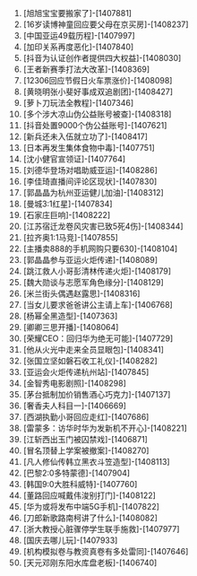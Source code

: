 
1. [旭旭宝宝要搬家了]-[1407881]
1. [16岁读博神童回应要父母在京买房]-[1408237]
1. [中国亚运49载历程]-[1407997]
1. [加印关系再度恶化]-[1407840]
1. [抖音为认证创作者提供四大权益]-[1408030]
1. [王者新赛季打法大改革]-[1408369]
1. [12306回应节假日火车票涨价]-[1408098]
1. [黄晓明张小斐好事成双追剧团]-[1408427]
1. [萝卜刀玩法全教程]-[1407346]
1. [多个涉大凉山伪公益账号被查]-[1408318]
1. [抖音处置9000个伪公益账号]-[1407621]
1. [新兵还未入伍就立功了]-[1408417]
1. [日本再发生集体食物中毒]-[1407751]
1. [沈小健官宣领证]-[1407764]
1. [刘德华登场对唱助威亚运]-[1408286]
1. [李佳琦直播间评论区现状]-[1407830]
1. [郭晶晶为杭州亚运健儿加油]-[1408312]
1. [曼城3:1红星]-[1407834]
1. [石家庄巨响]-[1408222]
1. [江苏宿迁龙卷风灾害已致5死4伤]-[1408344]
1. [拉齐奥1:1马竞]-[1407855]
1. [主播卖888的手机网购只要630]-[1408104]
1. [郭晶晶参与亚运火炬传递]-[1408089]
1. [跳江救人小哥彭清林传递火炬]-[1408179]
1. [魏大勋谈与志愿军角色缘分]-[1408129]
1. [米兰街头偶遇赵露思]-[1408316]
1. [当女儿要求爸爸讲公主请上车]-[1406768]
1. [杨幂全黑造型]-[1407363]
1. [卿卿三思开播]-[1408064]
1. [荣耀CEO：回归华为绝无可能]-[1407729]
1. [他从火光中走来全员显眼包]-[1408341]
1. [张国立坚如磐石收工礼仪]-[1408282]
1. [亚运会火炬传递杭州站]-[1407845]
1. [金智秀电影剧照]-[1408298]
1. [茅台抵制加价销售酒心巧克力]-[1407137]
1. [奢香夫人科目一]-[1406669]
1. [西湖执勤小哥回应走红]-[1407686]
1. [雷蒙多：访华时华为发新机不开心]-[1408221]
1. [江斩西出玉门被囚禁戏]-[1406871]
1. [冒名顶替上学案被撤案]-[1408270]
1. [凡人修仙传韩立黑衣斗笠造型]-[1408113]
1. [巴黎2:0多特蒙德]-[1407904]
1. [韩国9:0大胜科威特]-[1407760]
1. [董路回应喊戴伟浚别打门]-[1408122]
1. [华为或将发布中端5G手机]-[1407822]
1. [刀郎新歌路南柯讲了什么]-[1408082]
1. [浙大教授心脏骤停学生联手施救]-[1407977]
1. [国庆去哪儿玩]-[1407933]
1. [机构模拟卷与教资真卷有多处雷同]-[1407646]
1. [天元邓刚东阳水库盘老板]-[1406740]